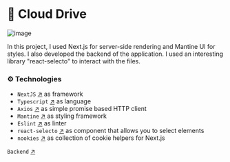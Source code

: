 # 📁 Cloud Drive

![image](https://github.com/zaycevv/cloud-drive-app/assets/127613678/489fb26d-cbdd-424a-96e7-8dc3d7f54aaa)

In this project, I used Next.js for server-side rendering and Mantine UI for styles. I also developed the backend of the application. I used an interesting library "react-selecto" to interact with the files.

### ⚙️ Technologies

- `NextJS` [↗](https://nextjs.org/) as framework
- `Typescript` [↗](https://www.typescriptlang.org/) as language
- `Axios` [↗](https://axios-http.com/) as simple promise based HTTP client
- `Mantine` [↗](https://mantine.dev) as styling framework
- `Eslint` [↗](https://eslint.org/) as linter
- `react-selecto` [↗](https://mantine.dev) as component that allows you to select elements
- `nookies` [↗](https://github.com/maticzav/nookies) as collection of cookie helpers for Next.js

`Backend` [↗](https://github.com/zaycevv/cloud-drive-backend)
